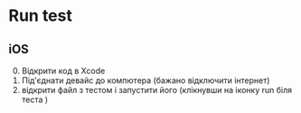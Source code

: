 # Run test


## iOS
0.  Відкрити код в  Xcode 
1. Під'єднати девайс  до компютера  (бажано відключити  інтернет)
3.  відкрити  файл  з тестом  і запустити  його (клікнувши  на  іконку run біля  теста )